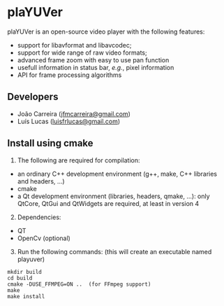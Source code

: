 plaYUVer
========

plaYUVer is an open-source video player with the following features:
- support for libavformat and libavcodec;
- support for wide range of raw video formats;
- advanced frame zoom with easy to use pan function
- usefull information in status bar, *e.g.*, pixel information
- API for frame processing algorithms


Developers
----------------------------------------------------------------

- João Carreira     (jfmcarreira@gmail.com)
- Luís Lucas        (luisfrlucas@gmail.com) 


Install using cmake
----------------------------------------------------------------

1. The following are required for compilation:
  - an ordinary C++ development environment (g++, make, C++ libraries and headers, ...)
  - cmake
  - a Qt development environment (libraries, headers, qmake, ...): only QtCore, QtGui and QtWidgets are required, at least in version 4

2. Dependencies:
  - QT
  - OpenCv (optional)

3. Run the following commands: (this will create an executable named playuver) 
```
mkdir build
cd build
cmake -DUSE_FFMPEG=ON ..  (for FFmpeg support)
make
make install 
```
